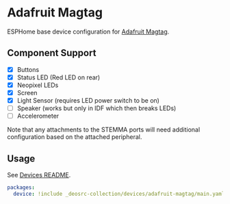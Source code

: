 # Adafruit Magtag

ESPHome base device configuration for [Adafruit Magtag](https://www.adafruit.com/magtag).

## Component Support

- [x] Buttons
- [x] Status LED (Red LED on rear)
- [x] Neopixel LEDs
- [x] Screen
- [x] Light Sensor (requires LED power switch to be on)
- [ ] Speaker (works but only in IDF which then breaks LEDs)
- [ ] Accelerometer

Note that any attachments to the STEMMA ports will need additional configuration based on the attached peripheral.

## Usage

See [Devices README](../README.md).

```yaml
packages:
  device: !include _deosrc-collection/devices/adafruit-magtag/main.yaml
```
